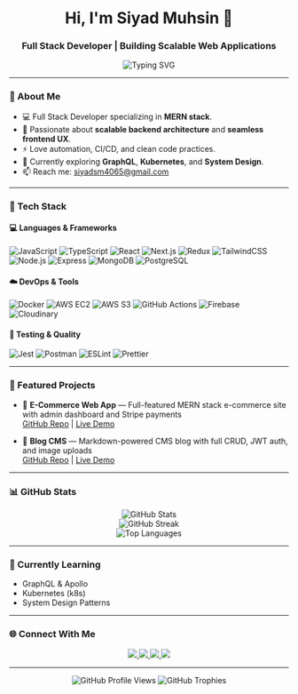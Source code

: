 <h1 align="center">Hi, I'm Siyad Muhsin 👋</h1>
<h3 align="center">Full Stack Developer | Building Scalable Web Applications</h3>

<p align="center">
  <img src="https://readme-typing-svg.herokuapp.com?font=Fira+Code&weight=500&size=20&duration=3000&pause=1000&center=true&vCenter=true&width=435&lines=MERN+Stack+Engineer;TypeScript+Enthusiast;DevOps+Learner;Open+Source+Contributor" alt="Typing SVG" />
</p>

---

### 🚀 About Me

- 💻 Full Stack Developer specializing in **MERN stack**.
- 🧠 Passionate about **scalable backend architecture** and **seamless frontend UX**.
- ⚡ Love automation, CI/CD, and clean code practices.
- 🌱 Currently exploring **GraphQL**, **Kubernetes**, and **System Design**.
- 📫 Reach me: [siyadsm4065@gmail.com](mailto:siyadsm4065@gmail.com)

---

### 🧰 Tech Stack

#### 💻 Languages & Frameworks

![JavaScript](https://img.shields.io/badge/JavaScript-F7DF1E?logo=javascript&logoColor=000)
![TypeScript](https://img.shields.io/badge/TypeScript-3178C6?logo=typescript&logoColor=white)
![React](https://img.shields.io/badge/React-20232a?logo=react)
![Next.js](https://img.shields.io/badge/Next.js-000000?logo=next.js)
![Redux](https://img.shields.io/badge/Redux-764ABC?logo=redux)
![TailwindCSS](https://img.shields.io/badge/Tailwind-06B6D4?logo=tailwindcss)
![Node.js](https://img.shields.io/badge/Node.js-339933?logo=node.js)
![Express](https://img.shields.io/badge/Express-000?logo=express&logoColor=white)
![MongoDB](https://img.shields.io/badge/MongoDB-47A248?logo=mongodb)
![PostgreSQL](https://img.shields.io/badge/PostgreSQL-336791?logo=postgresql)

#### ☁️ DevOps & Tools

![Docker](https://img.shields.io/badge/Docker-2496ED?logo=docker)
![AWS EC2](https://img.shields.io/badge/AWS_EC2-FF9900?logo=amazonaws)
![AWS S3](https://img.shields.io/badge/AWS_S3-569A31?logo=amazonaws)
![GitHub Actions](https://img.shields.io/badge/CI/CD-blue?logo=githubactions)
![Firebase](https://img.shields.io/badge/Firebase-FFCA28?logo=firebase)
![Cloudinary](https://img.shields.io/badge/Cloudinary-3448C5?logo=cloudinary)

#### 🧪 Testing & Quality

![Jest](https://img.shields.io/badge/Jest-C21325?logo=jest&logoColor=white)
![Postman](https://img.shields.io/badge/Postman-FF6C37?logo=postman&logoColor=white)
![ESLint](https://img.shields.io/badge/ESLint-4B32C3?logo=eslint&logoColor=white)
![Prettier](https://img.shields.io/badge/Prettier-F7B93E?logo=prettier&logoColor=white)

---

### 📂 Featured Projects

- 🛒 **E-Commerce Web App** — Full-featured MERN stack e-commerce site with admin dashboard and Stripe payments  
  [GitHub Repo](https://github.com/siyadmuhsin/your-ecommerce-project) | [Live Demo](https://your-live-demo.com)

- 📝 **Blog CMS** — Markdown-powered CMS blog with full CRUD, JWT auth, and image uploads  
  [GitHub Repo](https://github.com/siyadmuhsin/blog-cms) | [Live Demo](https://your-blog-demo.com)

---

### 📊 GitHub Stats

<p align="center">
  <img src="https://github-readme-stats.vercel.app/api?username=siyadmuhsin&show_icons=true&theme=radical" alt="GitHub Stats" />
  <br />
  <img src="https://streak-stats.demolab.com?user=siyadmuhsin&theme=radical&hide_border=false" alt="GitHub Streak" />
  <br />
  <img src="https://github-readme-stats.vercel.app/api/top-langs/?username=siyadmuhsin&layout=compact&theme=radical" alt="Top Languages" />
</p>

---

### 🌱 Currently Learning

- GraphQL & Apollo
- Kubernetes (k8s)
- System Design Patterns

---

### 🌐 Connect With Me

<p align="center">
  <a href="https://www.linkedin.com/in/siyad-muhsin/" target="_blank">
    <img src="https://img.shields.io/badge/LinkedIn-%230077B5.svg?&style=for-the-badge&logo=linkedin&logoColor=white" />
  </a>
  <a href="https://medium.com/@siyadsm4065" target="_blank">
    <img src="https://img.shields.io/badge/Medium-black?style=for-the-badge&logo=medium" />
  </a>
  <a href="https://leetcode.com/u/SiyadMuhsin/" target="_blank">
    <img src="https://img.shields.io/badge/LeetCode-FFA116?style=for-the-badge&logo=leetcode&logoColor=black" />
  </a>
  <a href="https://www.instagram.com/s.iyadee/" target="_blank">
    <img src="https://img.shields.io/badge/Instagram-E4405F?style=for-the-badge&logo=instagram&logoColor=white" />
  </a>
</p>

---

<p align="center">
  <img src="https://komarev.com/ghpvc/?username=siyadmuhsin&style=flat-square&color=blue" alt="GitHub Profile Views" />
  <img src="https://github-profile-trophy.vercel.app/?username=siyadmuhsin&theme=radical&margin-w=10&no-frame=true" alt="GitHub Trophies" />
</p>

